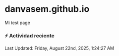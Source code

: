 # danvasem.github.io
Mi test page

### :zap: Actividad reciente
<!--RECENT_ACTIVITY:start-->
<!--RECENT_ACTIVITY:end-->

<!--RECENT_ACTIVITY:last_update-->
Last Updated: Friday, August 22nd, 2025, 1:24:27 AM
<!--RECENT_ACTIVITY:last_update_end-->
